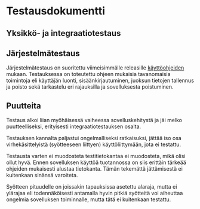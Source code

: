 # Testausdokumentti

## Yksikkö- ja integraatiotestaus

## Järjestelmätestaus

Järjestelmätestaus on suoritettu viimeisimmälle releasille [käyttöohjeiden](https://github.com/ah-pasila/ot-running-calendar/blob/master/dokumentaatio/kayttoohjeet.md) mukaan. Testauksessa on toteutettu ohjeen mukaisia tavanomaisia toimintoja eli käyttäjän luonti, sisäänkirjautuminen, juoksun tietojen tallennus ja poisto sekä tarkastelu eri rajauksilla ja sovelluksesta poistuminen.

## Puutteita 

Testaus alkoi liian myöhäisessä vaiheessa sovelluskehitystä ja jäi melko puutteelliseksi, erityisesti integraatiotestauksen osalta. 

Testauksen kannalta paljastui ongelmalliseksi ratkaisuksi, jättää iso osa virhekäsittelyistä (syötteeseen liittyen) käyttöliittymään, jota ei testattu.

Testausta varten ei muodosteta testitietokantaa ei muodosteta, mikä olisi ollut hyvä. Ennen sovelluksen käyttöä tuotannossa on siis erittäin tärkeää ohjeiden mukaisesti alustaa tietokanta. Tämän tekemättä jättämisestä ei kuitenkaan sinänsä varoiteta. 

Syötteen pituudelle on joissakin tapauksissa asetettu alaraja, mutta ei ylärajaa eli todennäköisesti antamalla hyvin pitkiä syötteitä voi aiheuttaa ongelmia sovelluksen toiminnalle, mutta tätä ei kuitenkaan testattu.